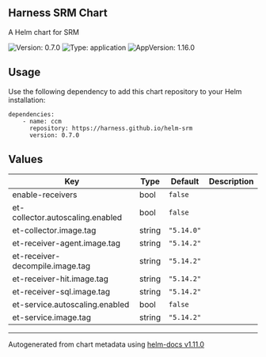 ## Harness SRM Chart

A Helm chart for SRM

![Version: 0.7.0](https://img.shields.io/badge/Version-0.7.0-informational?style=flat-square) ![Type: application](https://img.shields.io/badge/Type-application-informational?style=flat-square) ![AppVersion: 1.16.0](https://img.shields.io/badge/AppVersion-1.16.0-informational?style=flat-square)

## Usage

Use the following dependency to add this chart repository to your Helm installation:

```
dependencies:
    - name: ccm
      repository: https://harness.github.io/helm-srm
      version: 0.7.0
```

## Values

| Key | Type | Default | Description |
|-----|------|---------|-------------|
| enable-receivers | bool | `false` |  |
| et-collector.autoscaling.enabled | bool | `false` |  |
| et-collector.image.tag | string | `"5.14.0"` |  |
| et-receiver-agent.image.tag | string | `"5.14.2"` |  |
| et-receiver-decompile.image.tag | string | `"5.14.2"` |  |
| et-receiver-hit.image.tag | string | `"5.14.2"` |  |
| et-receiver-sql.image.tag | string | `"5.14.2"` |  |
| et-service.autoscaling.enabled | bool | `false` |  |
| et-service.image.tag | string | `"5.14.2"` |  |

----------------------------------------------
Autogenerated from chart metadata using [helm-docs v1.11.0](https://github.com/norwoodj/helm-docs/releases/v1.11.0)
